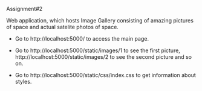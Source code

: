 Assignment#2


Web application, which hosts Image Gallery consisting of amazing pictures of space and actual satelite photos of space. 


- Go to http://localhost:5000/ to access the main page.

- Go to http://localhost:5000/static/images/1 to see the first picture, 
        http://localhost:5000/static/images/2 to see the second picture and so on. 
        
- Go to http://localhost:5000/static/css/index.css to get information about styles. 
